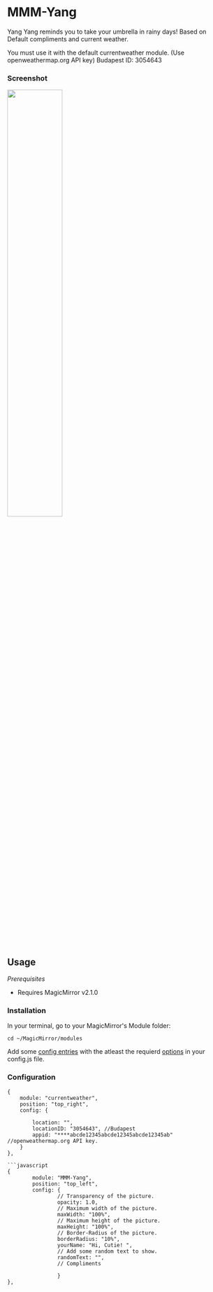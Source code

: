 # MMM-Yang
Yang Yang reminds you to take your umbrella in rainy days!
Based on Default compliments and current weather.

You must use it with the default currentweather module. (Use openweathermap.org API key)
Budapest ID: 3054643


### Screenshot


<img style="flat: left; width: 50%;" src="Screenshot/MMM-Yang.png">



## Usage

_Prerequisites_

- Requires MagicMirror v2.1.0

### Installation

In your terminal, go to your MagicMirror's Module folder:

```
cd ~/MagicMirror/modules
```



Add some [config entries](#configuration) with the atleast the requierd [options](#options) in your config.js file. 

### Configuration

```
{
	module: "currentweather",
	position: "top_right",	
	config: {

		location: "",
		locationID: "3054643", //Budapest
		appid: "****abcde12345abcde12345abcde12345ab" //openweathermap.org API key.
	}
},

```javascript
{
        module: "MMM-Yang",
        position: "top_left",
        config: {
                // Transparency of the picture.
                opacity: 1.0,
                // Maximum width of the picture.
                maxWidth: "100%",
                // Maximum height of the picture.
                maxHeight: "100%",
                // Border-Radius of the picture.
                borderRadius: "10%",
                yourName: "Hi, Cutie! ",
                // Add some random text to show.
                randomText: "",
                // Compliments
                
                }
},

